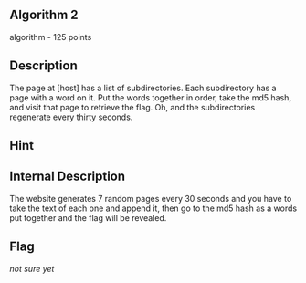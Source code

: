 ## Algorithm 2
algorithm - 125 points

Description
------------
The page at [host] has a list of subdirectories.  Each subdirectory has a page with a word on it.  Put the words together in order, take the md5 hash, and visit that page to retrieve the flag.
Oh, and the subdirectories regenerate every thirty seconds.

Hint
------------


Internal Description
------------
The website generates 7 random pages every 30 seconds and you have to take the text of each one and append it, then go to the md5 hash as a words put together and the flag will be revealed.


Flag
------------
*not sure yet*
